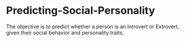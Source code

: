# Predicting-Social-Personality
The objective is to predict whether a person is an Introvert or Extrovert, given their social behavior and personality traits.
